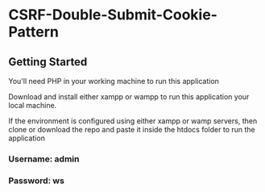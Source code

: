 # CSRF-Double-Submit-Cookie-Pattern

## Getting Started

You'll need PHP in your working machine to run this application

Download and install either xampp or wampp to run this application your local machine.

If the environment is configured using either xampp or wamp servers, then clone or download the repo and paste it inside the htdocs folder to run the application

### Username: admin
### Password: ws
